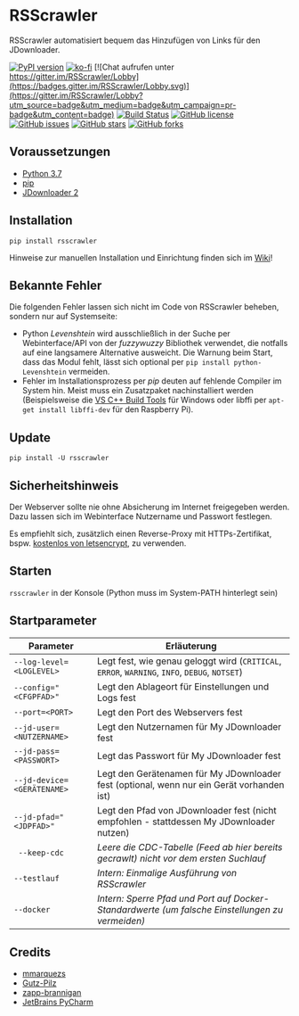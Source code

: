#  RSScrawler

RSScrawler automatisiert bequem das Hinzufügen von Links für den JDownloader.

[![PyPI version](https://badge.fury.io/py/rsscrawler.svg)](https://badge.fury.io/py/rsscrawler)
[![ko-fi](https://img.shields.io/badge/support-me-red.svg)](https://ko-fi.com/J3J4Y2R6)
[![Chat aufrufen unter https://gitter.im/RSScrawler/Lobby](https://badges.gitter.im/RSScrawler/Lobby.svg)](https://gitter.im/RSScrawler/Lobby?utm_source=badge&utm_medium=badge&utm_campaign=pr-badge&utm_content=badge)
[![Build Status](https://travis-ci.org/rix1337/RSScrawler.svg?branch=master)](https://travis-ci.org/rix1337/RSScrawler)
[![GitHub license](https://img.shields.io/github/license/rix1337/RSScrawler.svg)](https://github.com/rix1337/RSScrawler/blob/master/LICENSE.md)
[![GitHub issues](https://img.shields.io/github/issues/rix1337/RSScrawler.svg)](https://github.com/rix1337/RSScrawler/issues)
[![GitHub stars](https://img.shields.io/github/stars/rix1337/RSScrawler.svg)](https://github.com/rix1337/RSScrawler/stargazers)
[![GitHub forks](https://img.shields.io/github/forks/rix1337/RSScrawler.svg)](https://github.com/rix1337/RSScrawler/network)

##  Voraussetzungen

* [Python 3.7](https://www.python.org/downloads/)
* [pip](https://pip.pypa.io/en/stable/installing/)
* [JDownloader 2](http://www.jdownloader.org/jdownloader2)

## Installation

```pip install rsscrawler```

Hinweise zur manuellen Installation und Einrichtung finden sich im [Wiki](https://github.com/rix1337/RSScrawler/wiki)!

## Bekannte Fehler

Die folgenden Fehler lassen sich nicht im Code von RSScrawler beheben, sondern nur auf Systemseite:

* Python _Levenshtein_ wird ausschließlich in der Suche per Webinterface/API von der _fuzzywuzzy_ Bibliothek verwendet, die notfalls auf eine langsamere Alternative ausweicht. Die Warnung beim Start, dass das Modul fehlt, lässt sich optional per `pip install python-Levenshtein` vermeiden.
* Fehler im Installationsprozess per _pip_ deuten auf fehlende Compiler im System hin. Meist muss ein Zusatzpaket nachinstalliert werden (Beispielsweise die [VS C++ Build Tools](https://visualstudio.microsoft.com/de/visual-cpp-build-tools/) für Windows oder libffi per `apt-get install libffi-dev` für den Raspberry Pi).

## Update

```pip install -U rsscrawler```

## Sicherheitshinweis

Der Webserver sollte nie ohne Absicherung im Internet freigegeben werden. Dazu lassen sich im Webinterface Nutzername und Passwort festlegen.

Es empfiehlt sich, zusätzlich einen Reverse-Proxy mit HTTPs-Zertifikat, bspw. [kostenlos von letsencrypt](https://letsencrypt.org/), zu verwenden.

## Starten

```rsscrawler``` in der Konsole (Python muss im System-PATH hinterlegt sein)

## Startparameter

| Parameter | Erläuterung |
|---|---|
| ```--log-level=<LOGLEVEL>``` | Legt fest, wie genau geloggt wird (`CRITICAL`, `ERROR`, `WARNING`, `INFO`, `DEBUG`, `NOTSET`) |
| ```--config="<CFGPFAD>"``` | Legt den Ablageort für Einstellungen und Logs fest |
| ```--port=<PORT>``` | Legt den Port des Webservers fest |
| ```--jd-user=<NUTZERNAME>``` | Legt den Nutzernamen für My JDownloader fest |
| ```--jd-pass=<PASSWORT>``` | Legt das Passwort für My JDownloader fest |
| ```--jd-device=<GERÄTENAME>``` | Legt den Gerätenamen für My JDownloader fest (optional, wenn nur ein Gerät vorhanden ist) |
| ```--jd-pfad="<JDPFAD>"``` | Legt den Pfad von JDownloader fest (nicht empfohlen - stattdessen My JDownloader nutzen) |
| ``` --keep-cdc``` | _Leere die CDC-Tabelle (Feed ab hier bereits gecrawlt) nicht vor dem ersten Suchlauf_ |
| ```--testlauf``` | _Intern: Einmalige Ausführung von RSScrawler_ |
| ```--docker``` | _Intern: Sperre Pfad und Port auf Docker-Standardwerte (um falsche Einstellungen zu vermeiden)_ |

## Credits

* [mmarquezs](https://github.com/mmarquezs/)
* [Gutz-Pilz](https://github.com/Gutz-Pilz/)
* [zapp-brannigan](https://github.com/zapp-brannigan/)
* [JetBrains PyCharm](https://www.jetbrains.com/?from=RSScrawler)

